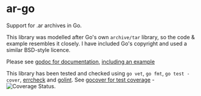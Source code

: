 ar-go
=====

Support for .ar archives in Go.

This library was modelled after Go's own `archive/tar` library, so the code & example resembles it closely. I have included Go's copyright and used a similar BSD-style licence.

Please see [godoc for documentation](http://godoc.org/github.com/laher/argo/ar), [including an example](http://godoc.org/github.com/laher/argo/ar#example-package)

This library has been tested and checked using `go vet`, `go fmt`, `go test -cover`, [errcheck](https://github.com/kisielk/errcheck) and [golint](https://github.com/golang/lint/golint).  See [gocover for test coverage](http://gocover.io/github.com/laher/argo/ar) - ![Coverage Status](http://gocover.io/_badge/github.com/laher/argo/ar).
